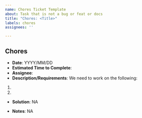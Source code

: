 ```yaml
---
name: Chores Ticket Template
about: Task that is not a bug or feat or docs
title: "Chores: <Title>"
labels: chores
assignees: ''

---
```


## Chores
- **Date**: YYYY/MM/DD
- **Estimated Time to Complete**:
-  **Assignee**:
- **Description/Requirements**: We need to work on the following:
1. 
2. 

- **Solution**: NA

- **Notes**: NA